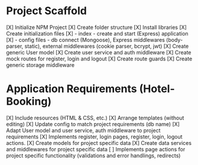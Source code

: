 # Project Scaffold

[X] Initialize NPM Project
[X] Create folder structure
[X] Install libraries
[X] Create initialization files
[X] - index - create and start (Express) application
[X] - config files - db connect (Mongoose), Express middlewares (body-parser, static), external middlewares (cookie parser, bcrypt, jwt)
[X] Create generic User model
[X] Create user service and auth middleware
[X] Create mock routes for register, login and logout
[X] Create route guards
[X] Create generic storage middleware

# Application Requirements (Hotel-Booking)

[X] Include resources (HTML & CSS, etc.)
[X] Arrange templates (without editing)
[X] Update config to match project requirements (db name)
[X] Adapt User model and user service, auth middleware to project requirements
[X] Implements register, login pages, register, login, logout actions.
[X] Create models for project specific data
[X] Create data services and middlewares for project specific data
[ ] Implements page actions for project specific functionality (validations and error handlings, redirects)

